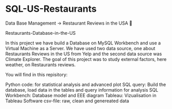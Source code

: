 # SQL-US-Restaurants
Data Base Management -> Restaurant Reviews in the USA 🍴


Restaurants-Database-in-the-US

In this project we have build a Database on MySQL Workbench and use a Virtual Machine as a Server. We have used two data source, one about Restaurants Reviews in the US from Yelp and the second data source was Climate Explorer. The goal of this project was to study external factors, here weather, on Restaurants reviews.

You will find in this repisitory:

Python code: for statistical analysis and advanced plot
SQL query: Build the database, load data in the tables and query information for analysis
SQL Workbench: Database model and EEE diagram
Tableau: Vizualisation in Tableau Software
csv-file: raw, clean and genereated data
